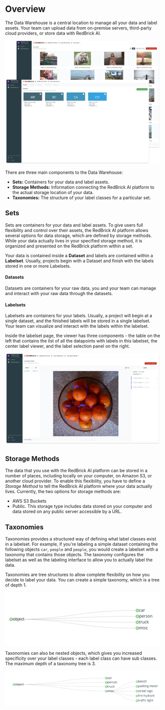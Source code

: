 # Overview

The Data Warehouse is a central location to manage all your data and label assets. Your team can upload data from on-premise servers, third-party cloud providers, or store data with RedBrick AI. 

![](../.gitbook/assets/group-2-2x.png)

There are three main components to the Data Warehouse:

* **Sets:** Containers for your data and label assets.
* **Storage Methods:** Information connecting the RedBrick AI platform to the actual storage location of your data.
* **Taxonomies:** The structure of your label classes for a particular set.

## Sets

Sets are containers for your data and label assets. To give users full flexibility and control over their assets, the RedBrick AI platform allows several options for data storage, which are defined by storage methods. While your data actually lives in your specified storage method, it is organized and presented on the RedBrick platform within a set.   
  
Your data is contained inside a **Dataset** and labels are contained within a **Labelset**. Usually, projects begin with a Dataset and finish with the labels stored in one or more Labelsets.

#### Datasets 

Datasets are containers for your raw data, you and your team can manage and interact with your raw data through the datasets.

#### Labelsets

Labelsets are containers for your labels. Usually, a project will begin at a single dataset, and the finished labels will be stored in a single labelset. Your team can visualize and interact with the labels within the labelset.  
  
Inside the labelset page, the viewer has three components - the table on the left that contains the list of all the datapoints with labels in this labelset, the center label viewer, and the label selection panel on the right.

![Data warehouse labelset viewer](../.gitbook/assets/app.redbrickai.com_f5924ece-e355-48d2-8f9d-064c3440cef3_warehouse_search-2-2x.png)

## Storage Methods

The data that you use with the RedBrick AI platform can be stored in a number of places, including locally on your computer, on Amazon S3, or another cloud provider. To enable this flexibility, you have to define a _Storage Method_ to tell the RedBrick AI platform where your data actually lives. Currently, the two options for storage methods are:

* AWS S3 Buckets
* Public. This storage type includes data stored on your computer and data stored on any public server accessible by a URL.

## Taxonomies

Taxonomies provides a structured way of defining what label classes exist in a labelset. For example, if you're labeling a simple dataset containing the following objects `car`, `people` and `people`, you would create a labelset with a taxonomy that contains those objects. The taxonomy configures the labelset as well as the labeling interface to allow you to actually label the data.

Taxonomies are tree structures to allow complete flexibility on how you decide to label your data. You can create a simple taxonomy, which is a tree of depth 1.

![Simple Taxonomy](../.gitbook/assets/normal-tax.png)

Taxonomies can also be nested objects, which gives you increased specificity over your label classes - each label class can have sub classes. The maximum depth of a taxonomy tree is 3.

![Nested Taxonomy](../.gitbook/assets/tree-tax.png)

